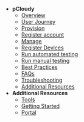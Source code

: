 - **pCloudy**
  - [Overview](pcloudy/pcloudy-overview)
  -	[User Journey](pcloudy/pcloudy-user-journey)
  - [Provision](pcloudy/pcloudy-provision)
  - [Register account](pcloudy/pcloudy-register)
  - [Manage](pcloudy/pcloudy-manage)
  - [Register Devices](pcloudy/pcloudy-register-devices)
  - [Run automated testing](pcloudy/pcloudy-automated-testing)
  - [Run manual testing](pcloudy/pcloudy-manual-testing)    
  - [Best Practices](pcloudy/pcloudy-best-practices)
  - [FAQs](pcloudy/pcloudy-faqs)
  - [Troubleshooting](pcloudy/pcloudy-troubleshooting)
  - [Additional Resources](pcloudy/pcloudy-additional-resources)        
- **Additional Resources**
  - [Tools](https://docs.developer.tech.gov.sg/docs/ship-hats-tools/#/tools-overview)
  - [Getting Started](https://docs.developer.tech.gov.sg/docs/ship-hats-getting-started/#/)
  - [Portal](https://docs.developer.tech.gov.sg/docs/ship-hats-portal/#/ship-hats-portal-overview)